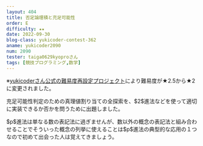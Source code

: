 ```yaml
---
layout: 404
title: 否定論理積と充足可能性
order: E
difficulty: ★★
date: 2022-09-30
blog-class: yukicoder-contest-362
aname: yukicoder2090
num: 2090
tester: taiga0629kyoproさん
tags: [競技プログラミング,数学]
---
```


<p>
※<a href="https://x.com/yukicoder/status/1887865883261079783">yukicoderさん公式の難易度再設定プロジェクト</a>により難易度が★2.5から★2に変更されました。
</p>
<p>
充足可能性判定のための真理値割り当ての全探索を、$2$進法などを使って適切に実装できるか否かを問うために出題しました。
</p>
<p>
$p$進法は単なる数の表記法に過ぎませんが、数以外の概念の表記法と組み合わせることでそういった概念の列挙に使えることは$p$進法の典型的な応用の１つなので初めて出会った人は覚えてきましょう。
</p>
